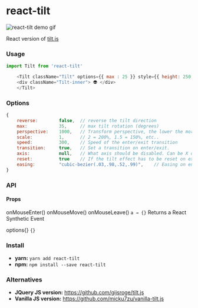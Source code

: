 # react-tilt

![react-tilt demo gif](https://github.com/jonathandion/react-tilt/demo.gif)

React version of [tilt.js](https://github.com/gijsroge/tilt.js)

### Usage
```js
import Tilt from 'react-tilt'

	<Tilt className="Tilt" options={{ max : 25 }} style={{ height: 250, width: 250 }} >
	<div className="Tilt-inner"> 👽 </div>
	</Tilt>
```


### Options
```js
{
	reverse:        false,  // reverse the tilt direction
	max:            35,     // max tilt rotation (degrees)
	perspective:    1000,   // Transform perspective, the lower the more extreme the tilt gets.
	scale:          1,      // 2 = 200%, 1.5 = 150%, etc..
	speed:          300,    // Speed of the enter/exit transition
	transition:     true,   // Set a transition on enter/exit.
	axis:           null,   // What axis should be disabled. Can be X or Y.
	reset:          true    // If the tilt effect has to be reset on exit.
    easing:         "cubic-bezier(.03,.98,.52,.99)",    // Easing on enter/exit.
}
```


### API

#### Props

onMouseEnter()
onMouseMove()
onMouseLeave()
`a → {}`
Returns a React Synthetic Event

options{}
`{}`


### Install
- **yarn:** `yarn add react-tilt`
- **npm:** `npm install --save react-tilt`

### Alternatives
- **JQuery JS version:** https://github.com/gijsroge/tilt.js
- **Vanilla JS version:** https://github.com/micku7zu/vanilla-tilt.js

